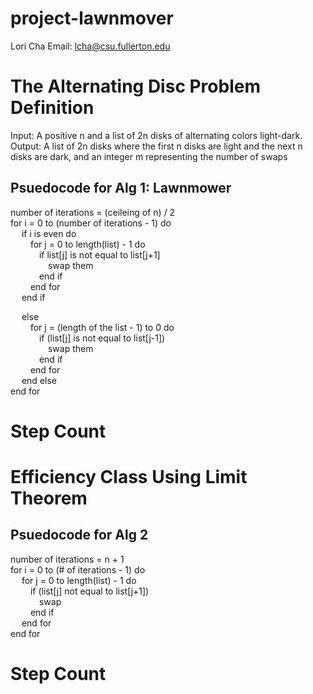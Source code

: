 # project-lawnmover

Lori Cha
Email: lcha@csu.fullerton.edu

# The Alternating Disc Problem Definition
Input: A positive n and a list of 2n disks of alternating colors light-dark.  <br />
Output: A list of 2n disks where the first n disks are light and the next n disks are dark, and an integer m representing the number of swaps

## Psuedocode for Alg 1: Lawnmower
number of iterations = (ceileing of n) / 2  <br />
for i = 0 to (number of iterations - 1) do  <br />
&emsp;  if i is even do  <br />
&emsp;&emsp;    for j = 0 to length(list) - 1 do  <br />
&emsp;&emsp;&emsp;     if list[j] is not equal to list[j+1]  <br />
&emsp;&emsp;&emsp;&emsp;        swap them  <br />
&emsp;&emsp;&emsp;       end if  <br />
&emsp;&emsp;     end for  <br />
&emsp;  end if  <br />
   
&emsp;  else  <br />
&emsp;&emsp;    for j = (length of the list - 1) to 0 do  <br />
&emsp;&emsp;&emsp;     if (list[j] is not equal to list[j-1])  <br />
&emsp;&emsp;&emsp;&emsp;       swap them  <br />
&emsp;&emsp;&emsp;     end if  <br />
&emsp;&emsp;     end for  <br />
&emsp;  end else  <br />
end for  <br />

# Step Count

# Efficiency Class Using Limit Theorem

## Psuedocode for Alg 2
number of iterations = n + 1  <br />
for i = 0 to (# of iterations - 1) do  <br />
&emsp;  for j = 0 to length(list) - 1 do  <br />
&emsp;&emsp;    if (list[j] not equal to list[j+1])  <br />
&emsp;&emsp;&emsp;      swap  <br />
&emsp;&emsp;    end if  <br />
&emsp;  end for  <br />
end for  <br />

# Step Count
